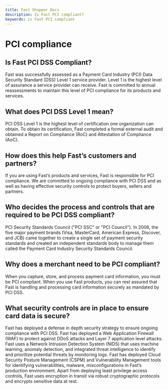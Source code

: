 ```yaml
---
title: Fast Shopper Docs
description: Is Fast PCI compliant?
keywords: is Fast PCI compliant
---
```


# PCI compliance

## Is Fast PCI DSS Compliant?

Fast was successfully assessed as a Payment Card Industry (PCI) Data Security Standard (DSS) Level 1 service provider. Level 1 is the highest level of assurance a service provider can receive. Fast is committed to annual reassessments to maintain this level of PCI compliance for its products and services.

## What does PCI DSS Level 1 mean?

PCI DSS Level 1 is the highest level of certification one organization can obtain. To obtain its certification, Fast completed a formal external audit and obtained a Report on Compliance (RoC) and Attestation of Compliance (AoC).

## How does this help Fast’s customers and partners?

If you are using Fast’s products and services, Fast is responsible for PCI compliance. We are committed to ongoing compliance with PCI DSS and as well as having effective security controls to protect buyers, sellers and partners.

## Who decides the process and controls that are required to be PCI DSS compliant?

PCI Security Standards Council ("PCI SSC" or "PCI Council"). In 2006, the five major payment brands (Visa, MasterCard, American Express, Discover, and JCB) came together to create a single set of payment security standards and created an independent standards body to manage them called the Payment Card Industry Security Standards Council.

## Why does a merchant need to be PCI compliant?

When you capture, store, and process payment card information, you must be PCI compliant. When you use Fast products, you can rest assured that Fast is handling and processing card information securely as mandated by PCI DSS.

## What security controls are in place to ensure card data is secure?

Fast has deployed a defense in depth security strategy to ensure ongoing compliance with PCI DSS. Fast has deployed a Web Application Firewall (WAF) to protect against DDoS attacks and Layer 7 application level attacks. Fast uses a Network Intrusion Detection System (NIDS) that uses machine learning, anomaly detection, and integrated threat intelligence to identify and prioritize potential threats by monitoring logs. Fast has deployed Cloud Security Posture Management (CSPM) and Vulnerability Management tools for identifying vulnerabilities, malware, misconfigurations in Fast’s production environment. Apart from deploying least privilege access controls, Fast uses encryption in transit via robust cryptographic protocols and encrypts sensitive data at rest.
